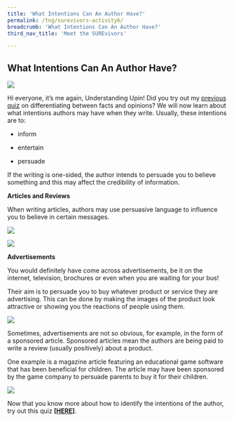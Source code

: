 ```yaml
---
title: 'What Intentions Can An Author Have?'
permalink: /tng/surevivors-activity6/
breadcrumb: 'What Intentions Can An Author Have?'
third_nav_title: 'Meet the SUREvivors'

---
```



## **What Intentions Can An Author Have?**

![](../images/sure-activity6-feature-image.jpg)

Hi everyone, it’s me again, Understanding Upin! Did you try out my [previous quiz](https://sure.nlb.gov.sg/tng/surevivors-activity5/) on differentiating between facts and opinions? We will now learn about what intentions authors may have when they write. Usually, these intentions are to:

- inform

- entertain

- persuade

   

If the writing is one-sided, the author intends to persuade you to believe something and this may affect the credibility of information. 

 

**Articles and Reviews**

When writing articles, authors may use persuasive language to influence you to believe in certain messages. 

![](../images/surevivors-act6-01.jpg)



![](../images/surevivors-act6-02.jpg)



**Advertisements**

You would definitely have come across advertisements, be it on the internet, television, brochures or even when you are waiting for your bus! 

Their aim is to persuade you to buy whatever product or service they are advertising. This can be done by making the images of the product look attractive or showing you the reactions of people using them.

![](../images/surevivors-act6-03.jpg)



Sometimes, advertisements are not so obvious, for example, in the form of a sponsored article. Sponsored articles mean the authors are being paid to write a review (usually positively) about a product. 

One example is a magazine article featuring an educational game software that has been beneficial for children. The article may have been sponsored by the game company to persuade parents to buy it for their children.



![](../images/surevivors-act6-04.jpg)



Now that you know more about how to identify the intentions of the author, try out this quiz **[[HERE](https://go.gov.sg/surevivor-activity6)]**.